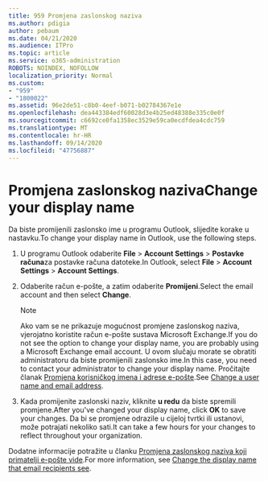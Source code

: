 ```yaml
---
title: 959 Promjena zaslonskog naziva
ms.author: pdigia
author: pebaum
ms.date: 04/21/2020
ms.audience: ITPro
ms.topic: article
ms.service: o365-administration
ROBOTS: NOINDEX, NOFOLLOW
localization_priority: Normal
ms.custom:
- "959"
- "1800022"
ms.assetid: 96e2de51-c8b0-4eef-b071-b02784367e1e
ms.openlocfilehash: dea443384edf60028d3e4b25ed48388e335c0e0f
ms.sourcegitcommit: c6692ce0fa1358ec3529e59ca0ecdfdea4cdc759
ms.translationtype: MT
ms.contentlocale: hr-HR
ms.lasthandoff: 09/14/2020
ms.locfileid: "47756887"
---
```

# <a name="change-your-display-name"></a><span data-ttu-id="d5e9d-102">Promjena zaslonskog naziva</span><span class="sxs-lookup"><span data-stu-id="d5e9d-102">Change your display name</span></span>
  
<span data-ttu-id="d5e9d-103">Da biste promijenili zaslonsko ime u programu Outlook, slijedite korake u nastavku.</span><span class="sxs-lookup"><span data-stu-id="d5e9d-103">To change your display name in Outlook, use the following steps.</span></span>
  
1. <span data-ttu-id="d5e9d-104">U programu Outlook odaberite **File** \> **Account Settings** \> **Postavke računa**za postavke računa datoteke.</span><span class="sxs-lookup"><span data-stu-id="d5e9d-104">In Outlook, select **File** \> **Account Settings** \> **Account Settings**.</span></span>

2. <span data-ttu-id="d5e9d-105">Odaberite račun e-pošte, a zatim odaberite **Promijeni**.</span><span class="sxs-lookup"><span data-stu-id="d5e9d-105">Select the email account and then select **Change**.</span></span>

    > [!NOTE]
    > <span data-ttu-id="d5e9d-106">Ako vam se ne prikazuje mogućnost promjene zaslonskog naziva, vjerojatno koristite račun e-pošte sustava Microsoft Exchange.</span><span class="sxs-lookup"><span data-stu-id="d5e9d-106">If you do not see the option to change your display name, you are probably using a Microsoft Exchange email account.</span></span> <span data-ttu-id="d5e9d-107">U ovom slučaju morate se obratiti administratoru da biste promijenili zaslonsko ime.</span><span class="sxs-lookup"><span data-stu-id="d5e9d-107">In this case, you need to contact your administrator to change your display name.</span></span> <span data-ttu-id="d5e9d-108">Pročitajte članak [Promjena korisničkog imena i adrese e-pošte](https://docs.microsoft.com/microsoft-365/admin/add-users/change-a-user-name-and-email-address).</span><span class="sxs-lookup"><span data-stu-id="d5e9d-108">See [Change a user name and email address](https://docs.microsoft.com/microsoft-365/admin/add-users/change-a-user-name-and-email-address).</span></span>
  
3. <span data-ttu-id="d5e9d-109">Kada promijenite zaslonski naziv, kliknite **u redu** da biste spremili promjene.</span><span class="sxs-lookup"><span data-stu-id="d5e9d-109">After you've changed your display name, click **OK** to save your changes.</span></span> <span data-ttu-id="d5e9d-110">Da bi se promjene odrazile u cijeloj tvrtki ili ustanovi, može potrajati nekoliko sati.</span><span class="sxs-lookup"><span data-stu-id="d5e9d-110">It can take a few hours for your changes to reflect throughout your organization.</span></span>

<span data-ttu-id="d5e9d-111">Dodatne informacije potražite u članku [Promjena zaslonskog naziva koji primatelji e-pošte vide](https://support.office.com/article/2b53331a-ba2a-4803-88dc-ac9fe376c8a9.aspx).</span><span class="sxs-lookup"><span data-stu-id="d5e9d-111">For more information, see [Change the display name that email recipients see](https://support.office.com/article/2b53331a-ba2a-4803-88dc-ac9fe376c8a9.aspx).</span></span>
  